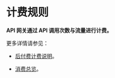 # 计费规则

**API 网关通过 API 调用次数与流量进行计费。**

更多详情请参见：


* [后付费计费说明](../../../Finance/Billing/Billing-method/Postpay.md)。

* [消费总览](../../../Finance/Billing/Bill/Purchases-overview.md)。	


	


	

